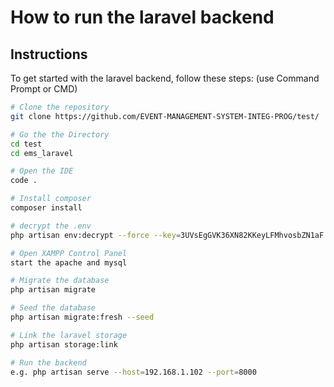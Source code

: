 # How to run the laravel backend

## Instructions

To get started with the laravel backend, follow these steps: (use Command Prompt or CMD)

```sh
# Clone the repository
git clone https://github.com/EVENT-MANAGEMENT-SYSTEM-INTEG-PROG/test/

# Go the the Directory
cd test
cd ems_laravel

# Open the IDE
code .

# Install composer
composer install

# decrypt the .env
php artisan env:decrypt --force --key=3UVsEgGVK36XN82KKeyLFMhvosbZN1aF

# Open XAMPP Control Panel
start the apache and mysql

# Migrate the database
php artisan migrate

# Seed the database
php artisan migrate:fresh --seed

# Link the laravel storage
php artisan storage:link

# Run the backend
e.g. php artisan serve --host=192.168.1.102 --port=8000
